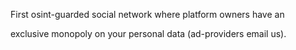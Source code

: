 First osint-guarded social network where platform owners have an

 exclusive monopoly on your personal data (ad-providers email us).
